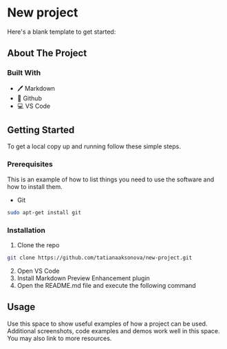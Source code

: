 # New project

Here's a blank template to get started:

<!-- ABOUT THE PROJECT -->
## About The Project


### Built With

* 🖊️ Markdown
* 🐙 Github
* 💻 VS Code

<!-- GETTING STARTED -->
## Getting Started

To get a local copy up and running follow these simple steps.

### Prerequisites

This is an example of how to list things you need to use the software and how to install them.
* Git
```sh
sudo apt-get install git
```

### Installation
 
1. Clone the repo
```sh
git clone https://github.com/tatianaaksonova/new-project.git
```
2. Open VS Code
3. Install Markdown Preview Enhancement plugin
3. Open the README.md file and execute the following command


<!-- USAGE EXAMPLES -->
## Usage

Use this space to show useful examples of how a project can be used. Additional screenshots, code examples and demos work well in this space. You may also link to more resources.
